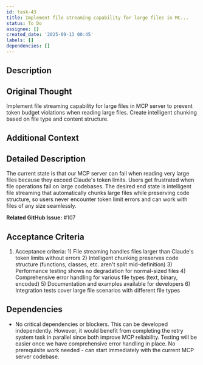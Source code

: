 ```yaml
---
id: task-43
title: Implement file streaming capability for large files in MC...
status: To Do
assignee: []
created_date: '2025-09-13 00:45'
labels: []
dependencies: []
---
```


## Description


## Original Thought

Implement file streaming capability for large files in MCP server to prevent token budget violations when reading large files. Create intelligent chunking based on file type and content structure.

## Additional Context

## Detailed Description

The current state is that our MCP server can fail when reading very large files because they exceed Claude's token limits. Users get frustrated when file operations fail on large codebases. The desired end state is intelligent file streaming that automatically chunks large files while preserving code structure, so users never encounter token limit errors and can work with files of any size seamlessly.

**Related GitHub Issue:** #107

## Acceptance Criteria

1. Acceptance criteria: 1) File streaming handles files larger than Claude's token limits without errors 2) Intelligent chunking preserves code structure (functions, classes, etc. aren't split mid-definition) 3) Performance testing shows no degradation for normal-sized files 4) Comprehensive error handling for various file types (text, binary, encoded) 5) Documentation and examples available for developers 6) Integration tests cover large file scenarios with different file types

## Dependencies

- No critical dependencies or blockers. This can be developed independently. However, it would benefit from completing the retry system task in parallel since both improve MCP reliability. Testing will be easier once we have comprehensive error handling in place. No prerequisite work needed - can start immediately with the current MCP server codebase.


